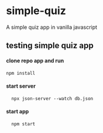 # simple-quiz

A simple quiz app in vanilla javascript

## testing simple quiz app

#### clone repo app and run

```
npm install
```

#### start server

```
  npx json-server --watch db.json
```

#### start app

```
  npm start
```

